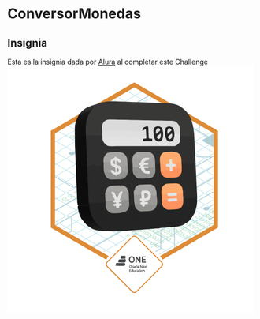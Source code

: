 # ConversorMonedas

## Insignia

Esta es la insignia dada por [Alura](https://www.aluracursos.com)  al completar este Challenge
![Badge-Conversor](https://github.com/AndCarrillo/ConversorMonedas/blob/main/Badge-Conversor.png)
